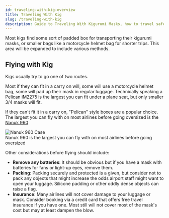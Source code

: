 ```yaml
---
id: traveling-with-kig-overview
title: Traveling With Kig
slug: /traveling-with-kig
description: Guide to Traveling With Kigurumi Masks, how to travel safely with your kig mask
---
```


Most kigs find some sort of padded box for transporting their kigurumi masks, or smaller bags like a motorcycle helmet bag for shorter trips. This area will be expanded to include various methods.

## Flying with Kig

Kigs usually try to go one of two routes.

Most if they can fit in a carry on will, some will use a motorcycle helmet bag, some will pad up their mask in regular luggage. Technically speaking a Pelican iM2275 is the largest you can fit under a plane seat, but only smaller 3/4 masks will fit.

If they can't fit it in a carry on, "Pelican" style boxes are a popular choice. The largest you can fly with on most airlines before going oversized is the [Nanuk 960](https://nanuk.com/products/nanuk-960)

<div className="info-box-container">
  <img 
    src="/img/misc-recommendations/Nanuk-960-Black-Cubed-Foam.png" 
    alt="Nanuk 960 Case"
    className="info-box-image"
    loading="lazy"
  />
  <div className="info-box-caption">
    Nanuk 960 is the largest you can fly with on most airlines before going oversized
  </div>
</div>


Other considerations before flying should include:

- **Remove any batteries**: It should be obvious but if you have a mask with batteries for fans or light-up eyes, remove them.
- **Packing**: Packing securely and protected is a given, but consider not to pack any objects that might increase the odds airport staff might want to open your luggage. Silicone padding or other oddly dense objects can raise a flag.
- **Insurance**: Many airlines will not cover damage to your luggage or mask. Consider booking via a credit card that offers free travel insurance if you have one. Most still will not cover most of the mask's cost but may at least dampen the blow.

